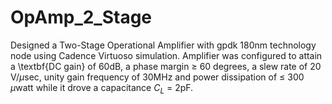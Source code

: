 # OpAmp_2_Stage
Designed a Two-Stage Operational Amplifier with gpdk 180nm technology node using Cadence Virtuoso simulation. Amplifier was configured to attain a \textbf{DC gain} of 60dB, a phase margin $\ge$ 60 degrees, a slew rate of 20 V/$\mu$sec, unity gain frequency of 30MHz and power dissipation of $\le$ 300 $\mu$watt while it drove a capacitance $C_{L}$ = 2pF.

